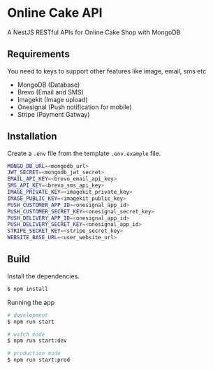 # Online Cake API

A NestJS RESTful APIs for Online Cake Shop with MongoDB

## Requirements

You need to keys to support other features like image, email, sms etc

* MongoDB (Database)
* Brevo (Email and SMS)
* Imagekit (Image upload)
* Onesignal (Push notification for mobile)
* Stripe (Payment Gatway)

## Installation

Create a `.env` file from the template `.env.example` file.

```bash
MONGO_DB_URL=<mongodb_url>
JWT_SECRET=<mongodb_jwt_secret>
EMAIL_API_KEY=<brevo_email_api_key>
SMS_API_KEY=<brevo_sms_api_key>
IMAGE_PRIVATE_KEY=<imagekit_private_key>
IMAGE_PUBLIC_KEY=<imagekit_public_key>
PUSH_CUSTOMER_APP_ID=<onesignal_app_id>
PUSH_CUSTOMER_SECRET_KEY=<onesignal_secret_key>
PUSH_DELIVERY_APP_ID=<onesignal_app_id>
PUSH_DELIVERY_SECRET_KEY=<onesignal_app_id>
STRIPE_SECRET_KEY=<stripe_secret_key>
WEBSITE_BASE_URL=<user_website_url>
```

## Build

Install the dependencies.

```bash
$ npm install
```

Running the app

```bash
# development
$ npm run start

# watch mode
$ npm run start:dev

# production mode
$ npm run start:prod
```